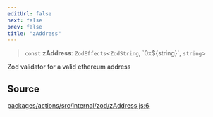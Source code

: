 ```yaml
---
editUrl: false
next: false
prev: false
title: "zAddress"
---
```


> `const` **zAddress**: `ZodEffects`\<`ZodString`, \`0x$\{string\}\`, `string`\>

Zod validator for a valid ethereum address

## Source

[packages/actions/src/internal/zod/zAddress.js:6](https://github.com/evmts/tevm-monorepo/blob/main/packages/actions/src/internal/zod/zAddress.js#L6)
